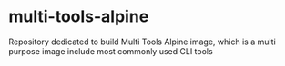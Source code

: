 # multi-tools-alpine
Repository dedicated to build Multi Tools Alpine image, which is a multi purpose image include most commonly used CLI tools
